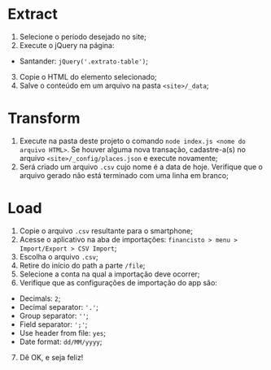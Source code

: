 # Extract

1. Selecione o período desejado no site;
2. Execute o jQuery na página:
  - Santander: `jQuery('.extrato-table')`;
3. Copie o HTML do elemento selecionado;
4. Salve o conteúdo em um arquivo na pasta `<site>/_data`;

# Transform

1. Execute na pasta deste projeto o comando `node index.js <nome do arquivo HTML>`. Se houver alguma nova transação, cadastre-a(s) no arquivo `<site>/_config/places.json` e execute novamente;
2. Será criado um arquivo `.csv` cujo nome é a data de hoje. Verifique que o arquivo gerado não está terminado com uma linha em branco;

# Load

1. Copie o arquivo `.csv` resultante para o smartphone;
2. Acesse o aplicativo na aba de importações: `financisto > menu > Import/Export > CSV Import`;
3. Escolha o arquivo `.csv`;
4. Retire do início do path a parte `/file`;
5. Selecione a conta na qual a importação deve ocorrer;
6. Verifique que as configurações de importação do app são:
  - Decimals: `2`;
  - Decimal separator: `'.'`;
  - Group separator: `''`;
  - Field separator: `';'`;
  - Use header from file: `yes`;
  - Date format: `dd/MM/yyyy`;
7. Dê OK, e seja feliz!
